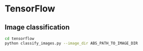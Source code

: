 # TensorFlow

## Image classification
```bash
cd tensorflow
python classify_images.py --image_dir ABS_PATH_TO_IMAGE_DIR
```
